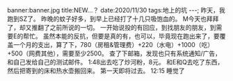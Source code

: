 banner:banner.jpg
title:NEW...？
date:2020/11/30
tags:地上的坑
---;
昨天，我跑到SZ了。
昨晚的蚊子好多，到早上已经打了十几只吸饱血的。
M今天也拜拜了，却又推翻了之前所说的一切。
一开始说投的有回应，到找朋友的朋友，到需要E的帮忙。
虽然本能的反抗，但要是真的有，也可以，毕竟现在跑出来了，要覆盖一个月的支出，算了下，780（房租&管理费）+220（水电）+1000（吃）+500（网费其他），需要至少2500。
查了下邮箱，发现也只有系统通知/广告，和自己发给自己的测试邮件。
1:48出去吃了炒河粉，8元。
和E和Q去吃了东西，然后把寄到的床和热水壶搬回来。
第一天即将过去。
12:15 睡觉了